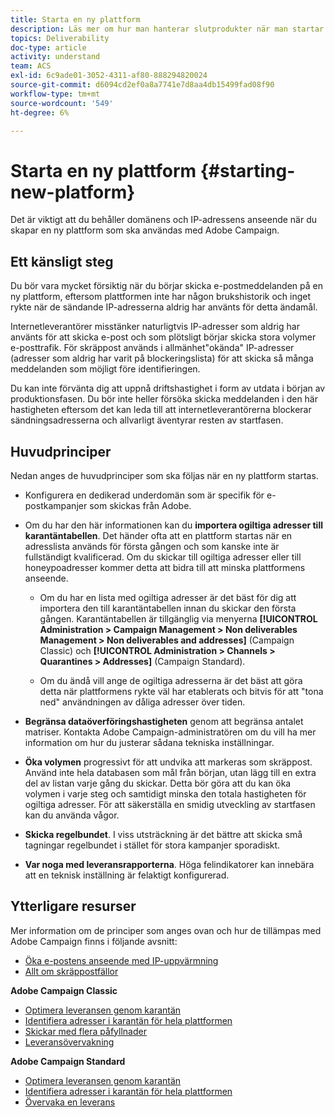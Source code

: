 ```yaml
---
title: Starta en ny plattform
description: Läs mer om hur man hanterar slutprodukter när man startar en ny plattform med Adobe Campaign.
topics: Deliverability
doc-type: article
activity: understand
team: ACS
exl-id: 6c9ade01-3052-4311-af80-888294820024
source-git-commit: d6094cd2ef0a8a7741e7d8aa4db15499fad08f90
workflow-type: tm+mt
source-wordcount: '549'
ht-degree: 6%

---
```


# Starta en ny plattform {#starting-new-platform}

Det är viktigt att du behåller domänens och IP-adressens anseende när du skapar en ny plattform som ska användas med Adobe Campaign.

## Ett känsligt steg

Du bör vara mycket försiktig när du börjar skicka e-postmeddelanden på en ny plattform, eftersom plattformen inte har någon brukshistorik och inget rykte när de sändande IP-adresserna aldrig har använts för detta ändamål.

Internetleverantörer misstänker naturligtvis IP-adresser som aldrig har använts för att skicka e-post och som plötsligt börjar skicka stora volymer e-posttrafik. För skräppost används i allmänhet&quot;okända&quot; IP-adresser (adresser som aldrig har varit på blockeringslista) för att skicka så många meddelanden som möjligt före identifieringen.

Du kan inte förvänta dig att uppnå driftshastighet i form av utdata i början av produktionsfasen. Du bör inte heller försöka skicka meddelanden i den här hastigheten eftersom det kan leda till att internetleverantörerna blockerar sändningsadresserna och allvarligt äventyrar resten av startfasen.

## Huvudprinciper

Nedan anges de huvudprinciper som ska följas när en ny plattform startas.

* Konfigurera en dedikerad underdomän som är specifik för e-postkampanjer som skickas från Adobe.

* Om du har den här informationen kan du **importera ogiltiga adresser till karantäntabellen**.
Det händer ofta att en plattform startas när en adresslista används för första gången och som kanske inte är fullständigt kvalificerad. Om du skickar till ogiltiga adresser eller till honeypoadresser kommer detta att bidra till att minska plattformens anseende.

   * Om du har en lista med ogiltiga adresser är det bäst för dig att importera den till karantäntabellen innan du skickar den första gången. Karantäntabellen är tillgänglig via menyerna **[!UICONTROL Administration > Campaign Management > Non deliverables Management > Non deliverables and addresses]** (Campaign Classic) och **[!UICONTROL Administration > Channels > Quarantines > Addresses]** (Campaign Standard).

   * Om du ändå vill ange de ogiltiga adresserna är det bäst att göra detta när plattformens rykte väl har etablerats och bitvis för att &quot;tona ned&quot; användningen av dåliga adresser över tiden.

* **Begränsa dataöverföringshastigheten** genom att begränsa antalet matriser. Kontakta Adobe Campaign-administratören om du vill ha mer information om hur du justerar sådana tekniska inställningar.

* **Öka volymen** progressivt för att undvika att markeras som skräppost. Använd inte hela databasen som mål från början, utan lägg till en extra del av listan varje gång du skickar. Detta bör göra att du kan öka volymen i varje steg och samtidigt minska den totala hastigheten för ogiltiga adresser. För att säkerställa en smidig utveckling av startfasen kan du använda vågor.

* **Skicka regelbundet**. I viss utsträckning är det bättre att skicka små tagningar regelbundet i stället för stora kampanjer sporadiskt.
* **Var noga med leveransrapporterna**. Höga felindikatorer kan innebära att en teknisk inställning är felaktigt konfigurerad.

## Ytterligare resurser

Mer information om de principer som anges ovan och hur de tillämpas med Adobe Campaign finns i följande avsnitt:

* [Öka e-postens anseende med IP-uppvärmning](../../help/additional-resources/increase-reputation-with-ip-warming.md)
* [Allt om skräppostfällor](../../help/additional-resources/all-about-spam-traps.md)

**Adobe Campaign Classic**

* [Optimera leveransen genom karantän](https://experienceleague.adobe.com/docs/campaign-classic/using/sending-messages/monitoring-deliveries/understanding-quarantine-management.html?lang=sv-SE#optimizing-your-delivery-through-quarantines)
* [Identifiera adresser i karantän för hela plattformen](https://experienceleague.adobe.com/docs/campaign-classic/using/sending-messages/monitoring-deliveries/understanding-quarantine-management.html?lang=sv-SE#identifying-quarantined-addresses-for-the-entire-platform)
* [Skickar med flera påfyllnader](https://experienceleague.adobe.com/docs/campaign-classic/using/sending-messages/key-steps-when-creating-a-delivery/steps-sending-the-delivery.html?lang=sv-SE#sending-using-multiple-waves)
* [Leveransövervakning](https://experienceleague.adobe.com/docs/campaign-classic/using/sending-messages/monitoring-deliveries/about-delivery-monitoring.html?lang=sv-SE#sending-messages)

**Adobe Campaign Standard**

* [Optimera leveransen genom karantän](https://experienceleague.adobe.com/docs/campaign-standard/using/testing-and-sending/monitoring-messages/understanding-quarantine-management.html?lang=sv-SE#optimizing-your-delivery-through-quarantines)
* [Identifiera adresser i karantän för hela plattformen](https://experienceleague.adobe.com/docs/campaign-standard/using/testing-and-sending/monitoring-messages/understanding-quarantine-management.html?lang=sv-SE)
* [Övervaka en leverans](https://experienceleague.adobe.com/docs/campaign-standard/using/testing-and-sending/monitoring-messages/monitoring-a-delivery.html?lang=sv)
